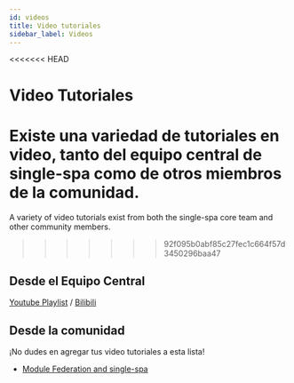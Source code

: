 ```yaml
---
id: videos
title: Video tutoriales
sidebar_label: Videos
---
```


<<<<<<< HEAD
# Video Tutoriales

Existe una variedad de tutoriales en video, tanto del equipo central de single-spa como de otros miembros de la comunidad.
=======
A variety of video tutorials exist from both the single-spa core team and other community members.
>>>>>>> 92f095b0abf85c27fec1c664f57d3450296baa47

## Desde el Equipo Central

[Youtube Playlist](https://www.youtube.com/playlist?list=PLLUD8RtHvsAOhtHnyGx57EYXoaNsxGrTU) / [Bilibili](https://space.bilibili.com/495254378)

## Desde la comunidad

¡No dudes en agregar tus video tutoriales a esta lista!

- [Module Federation and single-spa](https://www.youtube.com/watch?v=wxnwPLLIJCY)
